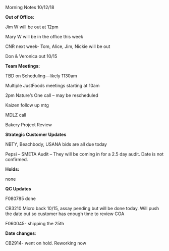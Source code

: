 Morning Notes 10/12/18

**Out of Office:**

Jim W will be out at 12pm

Mary W will be in the office this week

CNR next week- Tom, Alice, Jim, Nickie will be out

Don & Veronica out 10/15

**Team Meetings:**

TBD on Scheduling—likely 1130am

Multiple JustFoods meetings starting at 10am

2pm Nature’s One call – may be rescheduled

Kaizen follow up mtg

MDLZ call

Bakery Project Review

**Strategic Customer Updates**

NBTY, Beachbody, USANA bids are all due today

Pepsi – SMETA Audit – They will be coming in for a 2.5 day audit. Date is not
confirmed.

**Holds:**

none

**QC Updates**

F080785 done

CB3210 Micro back 10/15, assay pending but will be done today. Will push the
date out so customer has enough time to review COA

F060045- shipping the 25th

**Date changes**:

CB2914- went on hold. Reworking now
